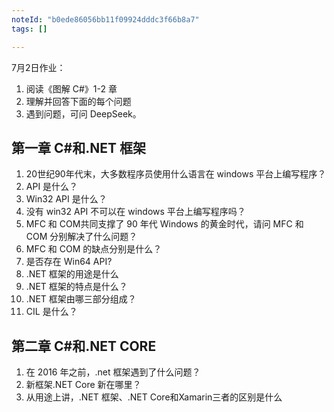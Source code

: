 ```yaml
---
noteId: "b0ede86056bb11f09924dddc3f66b8a7"
tags: []

---
```


7月2日作业：
1. 阅读《图解 C#》1-2 章
2. 理解并回答下面的每个问题
3. 遇到问题，可问 DeepSeek。


## 第一章 C#和.NET 框架

1. 20世纪90年代末，大多数程序员使用什么语言在 windows 平台上编写程序？
2. API 是什么？
3. Win32 API 是什么？
4. 没有 win32 API 不可以在 windows 平台上编写程序吗？
5. MFC 和 COM共同支撑了 90 年代 Windows 的黄金时代，请问 MFC 和 COM 分别解决了什么问题？
6. MFC 和 COM 的缺点分别是什么？
7. 是否存在 Win64 API?
8. .NET 框架的用途是什么
9. .NET 框架的特点是什么？
10. .NET 框架由哪三部分组成？
11. CIL 是什么？

## 第二章 C#和.NET CORE
1. 在 2016 年之前，.net 框架遇到了什么问题？
2. 新框架.NET Core 新在哪里？
3. 从用途上讲，.NET 框架、.NET Core和Xamarin三者的区别是什么



